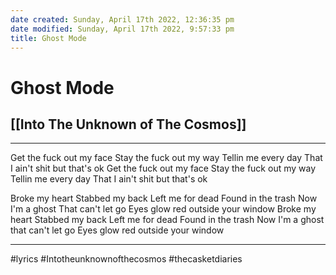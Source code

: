 ```yaml
---
date created: Sunday, April 17th 2022, 12:36:35 pm
date modified: Sunday, April 17th 2022, 9:57:33 pm
title: Ghost Mode
---
```

# Ghost Mode
## [[Into The Unknown of The Cosmos]]
---

Get the fuck out my face
Stay the fuck out my way
Tellin me every day
That I ain't shit but that's ok
Get the fuck out my face
Stay the fuck out my way
Tellin me every day
That I ain't shit but that's ok

Broke my heart
Stabbed my back
Left me for dead
Found in the trash
Now I'm a ghost
That can't let go
Eyes glow red outside your window
Broke my heart
Stabbed my back
Left me for dead
Found in the trash
Now I'm a ghost that can't let go
Eyes glow red outside your window

---

#lyrics #Intotheunknownofthecosmos #thecasketdiaries